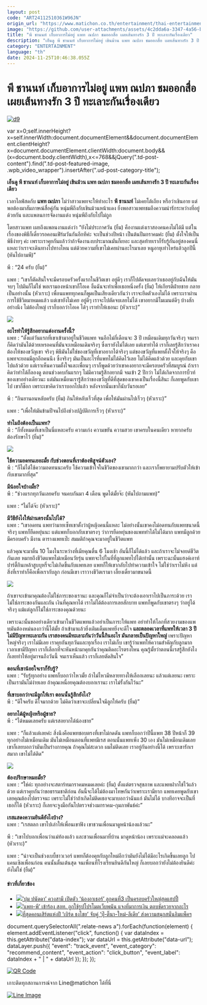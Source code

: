 ```yaml
---
layout: post
code: "ART24112510361W96JN"
origin_url: "https://www.matichon.co.th/entertainment/thai-entertainment/news_4919821"
image: "https://github.com/user-attachments/assets/4c2dda6a-3347-4a56-b28d-dbf27179e4f9"
title: "พี ชานนท์ เก็บอาการไม่อยู่ แพท ณปภา ชมออกสื่อ เผยเส้นทางรัก 3 ปี ทะเลาะกันเรื่องเดียว"
description: "เอ็นดู พี ชานนท์ เก็บอาการไม่อยู่ เขินม้วน แพท ณปภา ชมออกสื่อ เผยเส้นทางรัก 3 ปี ทะเลาะกันเรื่องเดียว"
category: "ENTERTAINMENT"
language: "th"
date: 2024-11-25T10:46:38.055Z
---
```


# พี ชานนท์ เก็บอาการไม่อยู่ แพท ณปภา ชมออกสื่อ เผยเส้นทางรัก 3 ปี ทะเลาะกันเรื่องเดียว

[![](https://www.matichon.co.th/wp-content/uploads/2024/11/d9.jpg "d9")](https://www.matichon.co.th/wp-content/uploads/2024/11/d9.jpg)

var x=0;self.innerHeight?x=self.innerWidth:document.documentElement&&document.documentElement.clientHeight?x=document.documentElement.clientWidth:document.body&&(x=document.body.clientWidth),x<=768&&jQuery(".td-post-content").find(".td-post-featured-image, .wpb\_video\_wrapper").insertAfter(".ud-post-category-title");

**เอ็นดู พี ชานนท์ เก็บอาการไม่อยู่ เขินม้วน แพท ณปภา ชมออกสื่อ เผยเส้นทางรัก 3 ปี ทะเลาะกันเรื่องเดียว**

เวลาไลฟ์สดกับ **แพท ณปภา** ไม่ว่าสาวแพทจะให้ทำอะไร **พี ชานนท์** ไม่เคยโต้เถียง หรือว่าเขินอาย แต่พอต้องมาสัมภาษณ์สื่อคู่กัน หนุ่มพีถึงกับเขินม้วนหน้าแดง ยิ่งพอสาวแพทชมถึงความน่ารักระหว่างที่อยู่ด้วยกัน และแพลนการจัดงานแต่ง หนุ่มพีถึงกับไปไม่ถูก

โดยสาวแพท เผยถึงแพลนงานแต่งว่า “ยังไม่ประกาศวัน (ยิ้ม) คืองานแต่งเราสองคนคงไม่ได้มี แต่ในเรื่องของพิธีก็เดี๋ยวรอคอนเฟิร์มวันกันอีกทีค่ะ จะเป็นช่วงปีหน้า เป็นต้นปีมกราคมค่ะ (ยิ้ม) ตั้งใจให้เป็นพิธีง่ายๆ ค่ะ เพราะเราคุยกันแล้วว่าถ้าจัดงานงบประมาณมันก็เยอะ และสุดท้ายเราก็รับรู้กันอยู่สองคนนี่แหละว่าเราจะเดินทางไปทางไหน แต่ด้วยความที่เขาไม่เคยผ่านอะไรมาเลย หนูอายุเท่าไหร่แล้วลูกปีนี้ (หันไปถามพี)”

พี : “24 ครับ (ยิ้ม)”

แพท : “เขาก็ตัดสินใจจะมีครอบครัวครั้งแรกในชีวิตเขา อยู่ดีๆ เราก็ไปตัดจบเลยว่าเธออยู่กับฉันให้มันจบๆ ไปมันก็ไม่ใช่ พอเรามองหน้าเขาก็โอเค งั้นฉันจะทำเพื่อเธอหนึ่งครั้ง (ยิ้ม) ให้เกียรติฝ่ายชาย กลายเป็นอย่างนั้น (หัวเราะ) เพื่อนแพททุกคนก็พูดเป็นเสียงเดียวกันว่า เราจะยึดตัวเองไม่ได้ เพราะเราผ่านการใช้ชีวิตมาหมดแล้ว แต่เขายังไม่เคย อยู่ดีๆ เราจะไปตัดจบเลยไม่ได้ เขาอยากมีโมเมนต์ดีๆ บ้างสักอย่างนึง ไม่ต้องใหญ่ เราก็บอกว่าโอเค ได้ๆ เราทำให้เธอนะ (หัวเราะ)”

![](https://www.matichon.co.th/wp-content/uploads/2024/11/S__58105862_0.jpg)

**อะไรทำให้รู้สึกอยากแต่งงานครั้งนี้?**  
แพท : “ตั้งแต่วันแรกที่เขาเข้ามาอยู่ในชีวิตแพท จนอีกไม่กี่เดือนจะ 3 ปี เหมือนเดิมทุกวันจริงๆ จนเราก็คิดว่ามันได้ด้วยเหรอคนที่มันจะเหมือนเดิมจริงๆ ซึ่งเรายังไม่ได้เลย แต่เขาทำได้ เราก็เลยรู้สึกว่าเราคงต้องให้ของขวัญเขา จริงๆ พิธีมันไม่ใช่ของขวัญที่เขาอยากได้จริงๆ แต่ของขวัญที่แพทตั้งใจให้จริงๆ คือแพทจะยอมมีลูกอีกคนนึง ซึ่งจริงๆ มันเป็นอะไรที่แพทไม่ได้คิดไว้เลย ไม่ได้คิดแล้วด้วย และคุยกับเขาไปแล้วด้วย แต่เราเห็นความตั้งใจและเพื่อนๆ เราก็พูดด้วยว่าเขาคงอยากจะมีครอบครัวที่สมบูรณ์ ถ้าเราคิดว่าทำได้ก็ลองดู ตอนช่วงคบกันแรกๆ ไม่มีความรู้สึกอยากมี จนเข้า 2 ปีกว่า ไม่ได้เกิดจากการบิ้วท์ของเขาอย่างเดียวนะ แต่มันเหมือนเรารู้สึกว่าของขวัญที่ดีที่สุดของเขาคงเป็นเรื่องนี้สินะ ก็เลยพูดกับเขาไป เขาก็ช็อก เพราะเขาคิดว่าเราบอกไปแล้ว หลังจากนั้นเขาก็นับวันรอเลย”

พี : “กินยานอนหลับครับ (ยิ้ม) กินให้หลับเร็วที่สุด เพื่อให้มันผ่านไปเร็วๆ (หัวเราะ)”

แพท : “เพื่อให้มันข้ามปีจนไปถึงช่วงปฎิบัติการเร็วๆ (หัวเราะ)”

**ทำไมถึงต้องเป็นแพท?**  
พี : “ก็ทั้งหมดที่เขาเป็นนี่แหละครับ ความเก่ง ความขยัน ความสวย เขาครบในคนเดียว หายากครับ ต้องรักษาไว้ (ยิ้ม)”

![](https://www.matichon.co.th/wp-content/uploads/2024/11/S__58105863_0.jpg)

**ใช้ความอดทนเยอะมั้ย กับช่วงตอนที่เราต้องพิสูจน์ตัวเอง?**  
พี : “ก็ไม่ได้ใช้ความอดทนนะครับ ใช้ความเข้าใจในชีวิตของเขามากกว่า และเราก็พยายามปรับตัวให้เข้ากับเขามากที่สุด”

**มีน้อยใจบ้างมั้ย?**  
พี : “ช่วงแรกทุกวันเลยครับ จนคบกันมา 4 เดือน พูดได้มั้ยจ๊ะ (หันไปถามแพท)”

แพท : “ไม่ได้จ๊ะ (หัวเราะ)”

**มีวิธียังไงให้ผ่านตรงนั้นไปได้?**  
แพท : “เขาอดทน แพทว่ามายเซ็ทเขาตั้งว่าผู้หญิงคนนี้แหละ ไม่อย่างนั้นเขาคงไม่อดทนกับแพทขนาดนี้ จริงๆ แพทก็ยืดหยุ่นนะ แต่แพทก็บอกกับเขาตรงๆ ว่าการยืดหยุ่นของแพททำได้ไม่ได้มาก แพทมีลูกด้วย มีครอบครัว มีงาน ตารางแพทเป๊ะ สมมติถ้าคุณจะมาอยู่ในชีวิตแพท

แล้วคุณจะมาตื่น 10 โมงในระหว่างที่เมียคุณตื่น 6 โมงเช้า อันนี้ก็ไม่ได้แล้ว และถ้าเราจะไม่จอยด์ชีวิตกันเลย หมายถึงชีวิตแพทไม่เหมือนวัยรุ่น แพทจะไปในที่ที่ลูกแพทไปได้เท่านั้น เพราะฉะนั้นแฮงค์เอาท์ปาร์ตี้กินเหล้าสูบบุหรี่จะไม่เกิดขึ้นกับแพทเลย แพทก็ให้เขากลับไปทำความเข้าใจ ไม่ใช่ว่าเราไม่หึง แต่สิ่งที่เราทำก็คือเพื่อเรากับลูก ก่อนมีเขา เราวางชีวิตเรามา เลี้ยงเดี่ยวมาขนาดนี้

![](https://www.matichon.co.th/wp-content/uploads/2024/11/S__58105861_0.jpg)

ถ้าเขาจะเข้ามาคุณต้องไม่ใช่ภาระของเรานะ และคุณก็ไม่จำเป็นว่าจะต้องเอาเราไปเป็นภาระด้วย เราไม่ใช่ภาระของกันและกัน เงินที่คุณหาได้ เราไม่ได้ต้องการเลยสักบาท แพทก็พูดกับเขาตรงๆ ว่าอยู่ได้จริงๆ แม้แต่ลูกก็ไม่ใช่ภาระของคุณด้วยนะ

เพราะฉะนั้นขออย่างเดียวเข้ามาในชีวิตแพทแล้วอย่าเป็นภาระให้แพท อย่าทำให้โลกที่สวยงามของแพทมันต้องหม่นลงกว่านี้ได้มั้ย ถ้าเข้ามาแล้วยิ่งเติมเต็มแพทยิ่งจะดีใจ **และตลอดเวลาที่แพทให้เวลา 3 ปี ไม่มีปัญหาทะเลาะกัน เราสองคนมีทะเลาะกันว่าวันนี้กินอะไร มันกลายเป็นปัญหาใหญ่** เพราะปัญหาใหญ่จริงๆ เราไม่มีเลย เราคุยกันทุกวันและทุกเรื่อง เราไม่เก็บ เขารู้ว่าแพทให้ความสำคัญกับลูกมาก เวลาเขามีปัญหา เราก็เลือกที่จะหันหน้ามาคุยกันว่าคุณติดอะไรตรงไหน คุณรู้มั้ยว่าตอนนี้เรสรู้สึกยังไง ก็เลยทำให้อยู่มาจนถึงวันนี้ จนเราเห็นแล้ว เราก็เลยตัดสินใจ”

**ตอนที่เขาน้อยใจเราก็รับรู้?**  
แพท : “รับรู้ทุกอย่าง แพทก็บอกว่าไหวมั้ย ถ้าไม่ไหวมีหลายทางให้เลือกเลยนะ แล้วแต่เลยนะ เพราะเป็นเรามันไม่ง่ายเลย ถ้าคุณเหนื่อยคุณต้องบอกเรานะ เราไม่รั้งกันไว้นะ”

**ที่เขาบอกว่าจะมีลูกให้เรา ตอนนั้นรู้สึกยังไง?**  
พี : “ดีใจครับ ดีใจมากด้วย ไม่คิดว่าเขาจะเปลี่ยนใจมีลูกให้ครับ (ยิ้ม)”

**อยากได้ผู้หญิงหรือผู้ชาย?**  
พี : “ได้หมดเลยครับ แต่เรสอยากได้น้องชาย”

แพท : “ก็แล้วแต่เลยค่ะ สิ่งนึงคือแพทชอบตรงที่เขาไม่กดดัน แพทก็บอกว่าปีนี้แพท 38 ปีหน้าก็ 39 ทุกอย่างไม่เหมือนเดิม มันไม่เหมือนตอนที่แพทมีเรส ตอนนั้นแพทเพิ่ง 30 เอง มันไม่เหมือนเดิมเลย เขาก็เลยบอกว่ามันเป็นร่างกายคุณ ถ้าคุณไม่สะดวก ผมไม่ติดเลย เราอยู่กันอย่างนี้ได้ เพราะเขารักเรสมาก เขาไม่ได้ติด”

![](https://www.matichon.co.th/wp-content/uploads/2024/11/S__58105859_0.jpg)

**ต้องปรึกษาหมอมั้ย?**  
แพท : “ใช่ค่ะ ทุกอย่างจะสตาร์ทมกราคมหมดเลยค่ะ (ยิ้ม) ตั้งแต่ตรวจสุขภาพ และแพทฝากไข่ไว้แล้วด้วย แต่เราคุยกันว่าขอธรรมชาติก่อน อันนี้จะได้ไม่ต้องมาโทษกันว่าเพราะเรามียาก แพทเคยพูดกับเขาเลยคุณต้องไปตรวจนะ เพราะไม่ใช่ว่าถ้าเกิดไม่ติดเธอจะมาบอกว่าฉันแก่ มันไม่ได้ บางทีอาจจะเป็นที่เธอก็ได้ (หัวเราะ) ก็เลยจะจูงมือกันไปตรวจช่วงมกราคม-กุมภาพันธ์ค่ะ”

**เรสแสดงความยินดียังไงบ้าง?**  
แพท : “เรสตลก เขาไปเล่าให้เพื่อนเขาฟัง เขาชวนเพื่อนมาดูหน้าน้องแล้วนะ”

พี : “เขาไปบอกเพื่อนว่าแม่ท้องแล้ว และชวนเพื่อนมาที่บ้าน มาดูหน้าน้อง เพราะแม่จะคลอดแล้ว (หัวเราะ)”

แพท : “น่าจะเป็นช่วงเบบี้ชาวเวอร์ แพทก็ต้องคุยกับลูกใหม่อีกว่ามันยังไม่ได้มีอะไรเกิดขึ้นเลยลูก ไปแคนเซิลเพื่อนก่อน คนนั้นตื่นเต้นสุด จนเพื่อนที่โรงเรียนยินดีกันใหญ่ ก็เลยบอกว่ายังไม่ต้องยินดีค่ะ ยังไม่ใช่ (ยิ้ม)”

#### ข่าวที่เกี่ยวข้อง

*   [![](https://www.matichon.co.th/wp-content/uploads/2024/11/2-213.jpg)‘บุ๋ม ปนัดดา’ ควงสามี เปิดตัว ‘น้องอาเธอร์’ ลูกคนที่3 เป็นครอบครัวใหญ่สุดแฮปปี้](https://www.matichon.co.th/entertainment/news_4919828)
*   [![](https://www.matichon.co.th/wp-content/uploads/2024/11/2-210.jpg)‘แพท-พี’ เข้าร้อง สอท. ถูกใช้รูปโปรโมตเว็บพนัน แจงที่มาการเงิน ตอบชัดรวยจากอะไร](https://www.matichon.co.th/entertainment/news_4919646)
*   [![](https://www.matichon.co.th/wp-content/uploads/2024/11/2-208.jpg)ที่สุดคอนเสิร์ตแห่งปี ‘เบิร์ด ธงไชย’ จับคู่ ‘ปุ๊-ติ๊นา-ใหม่-ลีเดีย’ ส่งความสนุกสนั่นอิมแพ็คฯ](https://www.matichon.co.th/entertainment/news_4919123)

document.querySelectorAll(".relate-news a").forEach(function(element) { element.addEventListener("click", function() { var dataIndex = this.getAttribute("data-index"); var dataUrl = this.getAttribute("data-url"); dataLayer.push({ "event": "track\_event", "event\_category": "recommend\_content", "event\_action": "click\_button", "event\_label": dataIndex + " | " + dataUrl }); }); });

[![QR Code](https://www.matichon.co.th/wp-content/uploads/2023/07/wob1371z.jpg)](https://lin.ee/ht0nDxX)

เกาะติดทุกสถานการณ์จาก Line@matichon ได้ที่นี่

[![Line Image](https://www.matichon.co.th/wp-content/uploads/2023/07/th.png)](https://lin.ee/ht0nDxX)